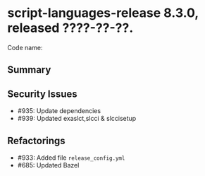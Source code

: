 # script-languages-release 8.3.0, released ????-??-??.

Code name:

## Summary


## Security Issues

* #935: Update dependencies
* #939: Updated exaslct,slcci & slccisetup

## Refactorings

* #933: Added file `release_config.yml`
* #685: Updated Bazel
